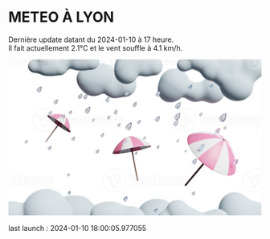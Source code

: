 # METEO À LYON

Dernière update datant du 2024-01-10 à 17 heure.  
Il fait actuellement 2.1°C et le vent souffle à 4.1 km/h.      

![](./.github/rain.png)

last launch : 2024-01-10 18:00:05.977055

